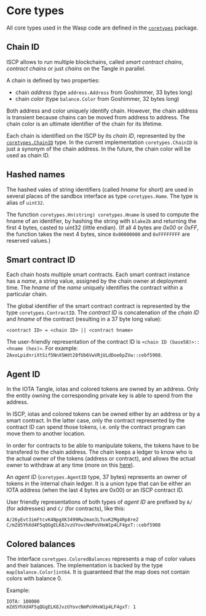 # Core types

All core types used in the Wasp code are defined in the
[`coretypes`](https://github.com/iotaledger/wasp/tree/master/packages/coretypes)
package.


## Chain ID

ISCP allows to run multiple blockchains, called _smart contract chains_, _contract chains_ or just
_chains_ on the Tangle in parallel.

A chain is defined by two properties:

- chain *address* (type `address.Address` from Goshimmer, 33 bytes long)
- chain *color* (type `balance.Color` from Goshimmer, 32 bytes long)

Both address and color uniquely identify chain. However, the chain address is
transient because chains can be moved from address to address. The chain color
is an ultimate identifier of the chain for its lifetime.

Each chain is identified on the ISCP by its _chain ID_, represented by the
[`coretypes.ChainID`](https://github.com/iotaledger/wasp/blob/master/packages/coretypes/chainid/chainid.go)
type. In the current implementation `coretypes.ChainID` is just a synonym of
the chain address. In the future, the chain color will be used as chain ID.


## Hashed names

The hashed vales of string identifiers (called _hname_ for short) are used in
several places of the sandbox interface as type `coretypes.Hame`.  The type is
alias of `uint32`.

The function `coretypes.Hn(string) coretypes.Hname` is used to compute the
hname of an identifier, by hashing the string with `blake2b` and returning the
first 4 bytes, casted to uint32 (little endian). (If all 4 bytes are _0x00_ or
_0xFF_, the function takes the next 4 bytes, since `0x00000000` and
`0xFFFFFFFF` are reserved values.)


## Smart contract ID

Each chain hosts multiple smart contracts. Each smart contract instance has a
_name_, a string value, assigned by the chain owner at deployment time.  The
_hname_ of the _name_ uniquely identifies the contract within a particular
chain.

The global identifier of the smart contract contract is represented by the type
`coretypes.ContractID`.  The _contract ID_ is concatenation of the _chain ID_
and _hname_ of the contract (resulting in a 37 byte long value):

```
<contract ID> = <chain ID> || <contract hname>
```

The user-friendly representation of the contract ID is `<chain ID (base58)>::<hname (hex)>`.
For example: `2AxoLpidnriXtSif5NnXSWdt28fUb6VwVRjULdDoe6pZVw::cebf5908`.


## Agent ID

In the IOTA Tangle, iotas and colored tokens are owned by an address. Only the
entity owning the corresponding private key is able to spend from the address.

In ISCP, iotas and colored tokens can be owned either by an address or by a
smart contract. In the latter case, only the contract represented by the
contract ID can spend those tokens, i.e.  only the contract program can move
them to another location.

In order for contracts to be able to manipulate tokens, the tokens have to be
transfered to the chain address. The chain keeps a ledger to know who is the
actual owner of the tokens (address or contract), and allows the actual owner
to withdraw at any time (more on this [here](./accounts.md)).

An _agent ID_ (`coretypes.AgentID` type, 37 bytes) represents an owner of
tokens in the internal chain ledger. It is a union type that can be either an
IOTA address (when the last 4 bytes are 0x00) or an ISCP contract ID.

User friendly representations of both types of _agent ID_ are prefixed by `A/`
(for addresses) and `C/` (for contracts), like this:

```
A/26yEvt3imFtcvK4NpgXK3499Rw2man3LTuvK2Mg4Rp8reZ
C/mZdSYhXd4F5qQGgELK8JvzUYovcNmPoVHxW1p4LF4gxT::cebf5908
```


## Colored balances

The interface `coretypes.ColoredBalances` represents a map of color values and
their balances. The implementation is backed by the type `map[balance.Color]int64`.
It is guaranteed that the map does not contain colors with balance 0.

Example:

```
IOTA: 100000
mZdSYhXd4F5qQGgELK8JvzUYovcNmPoVHxW1p4LF4gxT: 1
```

